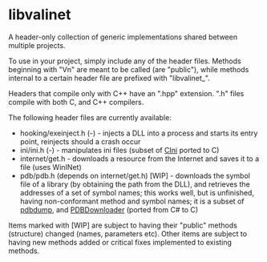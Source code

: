 # libvalinet
A header-only collection of generic implementations shared between multiple projects.

To use in your project, simply include any of the header files. Methods beginning with "Vn" are meant to be called (are "public"), while methods internal to a certain header file are prefixed with "libvalinet_".

Headers that compile only with C++ have an ".hpp" extension. ".h" files compile with both C, and C++ compilers.

The following header files are currently available:

* hooking/exeinject.h (-) - injects a DLL into a process and starts its entry point, reinjects should a crash occur
* ini/ini.h (-) - manipulates ini files (subset of [CIni](https://www.codeproject.com/Articles/5401/CIni) ported to C)
* internet/get.h - downloads a resource from the Internet and saves it to a file (uses WinINet)
* pdb/pdb.h (depends on internet/get.h) [WIP] - downloads the symbol file of a library (by obtaining the path from the DLL), and retrieves the addresses of a set of symbol names; this works well, but is unfinished, having non-conformant method and symbol names; it is a subset of [pdbdump](https://gist.github.com/mridgers/2968595), and [PDBDownloader](https://github.com/rajkumar-rangaraj/PDB-Downloader) (ported from C# to C)

Items marked with [WIP] are subject to having their "public" methods (structure) changed (names, parameters etc). Other items are subject to having new methods added or critical fixes implemented to existing methods.